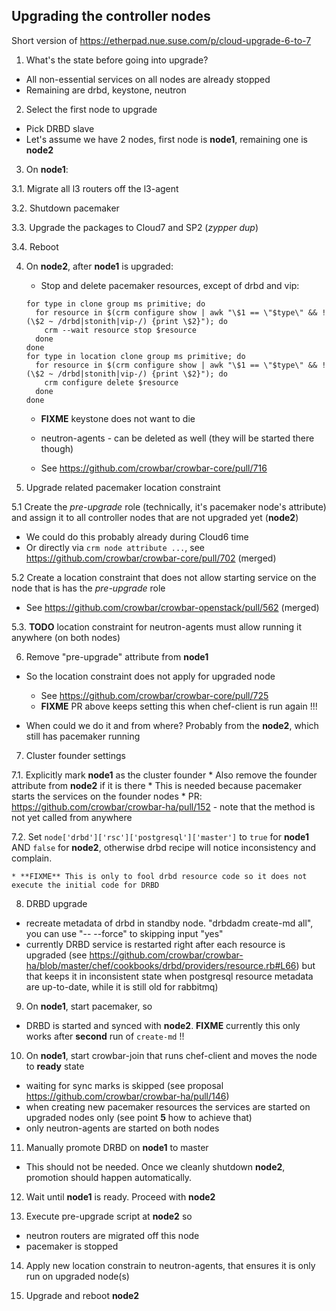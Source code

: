 ## Upgrading the controller nodes

Short version of https://etherpad.nue.suse.com/p/cloud-upgrade-6-to-7

1. What's the state before going into upgrade?
  * All non-essential services on all nodes are already stopped
  * Remaining are drbd, keystone, neutron
  
2. Select the first node to upgrade
  * Pick DRBD slave
  * Let's assume we have 2 nodes, first node is **node1**, remaining one is **node2**

3. On **node1**:

  3.1. Migrate  all l3 routers off the l3-agent
  
  3.2. Shutdown pacemaker
  
  3.3. Upgrade the packages to Cloud7 and SP2 (*zypper dup*)
  
  3.4. Reboot
  
4. On **node2**, after **node1** is upgraded:
  
   * Stop and delete pacemaker resources, except of drbd and vip:
   ```
   for type in clone group ms primitive; do
     for resource in $(crm configure show | awk "\$1 == \"$type\" && ! (\$2 ~ /drbd|stonith|vip-/) {print \$2}"); do
       crm --wait resource stop $resource
     done
   done
   for type in location clone group ms primitive; do
     for resource in $(crm configure show | awk "\$1 == \"$type\" && ! (\$2 ~ /drbd|stonith|vip-/) {print \$2}"); do
       crm configure delete $resource
     done
   done
   ```
   * **FIXME** keystone does not want to die
   * neutron-agents - can be deleted as well (they will be started there though)
   
   * See https://github.com/crowbar/crowbar-core/pull/716

5. Upgrade related pacemaker location constraint

  5.1 Create the *pre-upgrade* role (technically, it's pacemaker node's attribute) and assign it to all controller nodes that are not upgraded yet (**node2**)

   * We could do this probably already during Cloud6 time
   * Or directly via ``crm node attribute ...``, see https://github.com/crowbar/crowbar-core/pull/702 (merged)
  
  5.2 Create a location constraint that does not allow starting service on the node that is has the *pre-upgrade* role
   * See https://github.com/crowbar/crowbar-openstack/pull/562 (merged)
   
  5.3. **TODO** location constraint for neutron-agents must allow running it anywhere (on both nodes)
   
6. Remove "pre-upgrade" attribute from **node1** 

  * So the location constraint does not apply for upgraded node
  
    * See https://github.com/crowbar/crowbar-core/pull/725
    * **FIXME** PR above keeps setting this when chef-client is run again !!!
    
  * When could we do it and from where? Probably from the **node2**, which still has pacemaker running
  
  
7. Cluster founder settings

  7.1. Explicitly mark **node1** as the cluster founder
    * Also remove the founder attribute from **node2** if it is there
    * This is needed because pacemaker starts the services on the founder nodes
    * PR: https://github.com/crowbar/crowbar-ha/pull/152 - note that the method is not yet called from anywhere
    
  7.2. Set ``node['drbd']['rsc']['postgresql']['master']`` to ``true`` for **node1** AND ``false`` for **node2**, otherwise drbd recipe will notice inconsistency and complain.
   
    * **FIXME** This is only to fool drbd resource code so it does not execute the initial code for DRBD
  
8. DRBD upgrade

 * recreate metadata of drbd in standby node. "drbdadm create-md all", you can use "-- --force" to skipping input  "yes"
 * currently DRBD service is restarted right after each resource is upgraded (see https://github.com/crowbar/crowbar-ha/blob/master/chef/cookbooks/drbd/providers/resource.rb#L66) but that keeps it in inconsistent state when postgresql resource metadata are up-to-date, while it is still old for rabbitmq)

9. On **node1**, start pacemaker, so

  * DRBD is started and synced with **node2**. **FIXME** currently this only works after **second** run of `create-md` !!

10. On **node1**, start crowbar-join that runs chef-client and moves the node to **ready** state

  * waiting for sync marks is skipped (see proposal https://github.com/crowbar/crowbar-ha/pull/146)
  * when creating new pacemaker resources the services are started on upgraded nodes only (see point **5** how to achieve that)
  * only neutron-agents are started on both nodes
  
11. Manually promote DRBD on **node1** to master
  * This should not be needed. Once we cleanly shutdown **node2**, promotion should happen automatically.
  
12. Wait until **node1** is ready. Proceed with **node2**

13. Execute pre-upgrade script at **node2** so
  * neutron routers are migrated off this node
  * pacemaker is stopped
  
14. Apply new location constrain to neutron-agents, that ensures it is only run on upgraded node(s)

15. Upgrade and reboot **node2**
  
